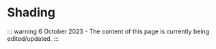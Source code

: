 # Shading

::: warning
6 October 2023 - The content of this page is currently being edited/updated.
:::

